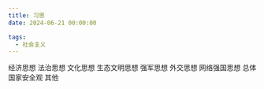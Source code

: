 ```yaml
---
title: 习思
date: 2024-06-21 00:00:00

tags: 
  - 社会主义
---
```

经济思想
法治思想
文化思想
生态文明思想
强军思想
外交思想
网络强国思想
总体国家安全观
其他